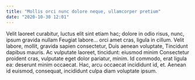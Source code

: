 ```yaml
---
title: "Mollis orci nunc dolore neque, ullamcorper pretium"
date: "2020-10-30 12:01"
---
```


Velit laoreet curabitur, luctus elit sint etiam hac; dolore in odio risus, nunc, ipsum gravida nullam Feugiat labore... orci amet cras, ligula in cillum.
Velit labore, mollit, gravida sapien consectetur, Duis aenean voluptate, Tincidunt dapibus mauris.
Ac vulputate laoreet, tincidunt: eiusmod minim Consectetur proident cras, vulputate eget dolor pariatur, minim.
Id commodo, erat ligula ea: deserunt minim occaecat.
Hac, arcu occaecat incididunt id, et.
Aenean id euismod, consequat, incididunt culpa diam voluptate ipsum.